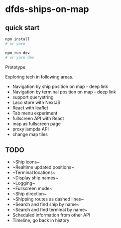 # dfds-ships-on-map

## quick start

```bash
npm install
# or yarn

npm run dev
# or yarn dev
```

Prototype

Exploring tech in following areas.

* Navigation by ship position on map - deep link
* Navigation by terminal position on map - deep link
* support querystring
* Laco store with NextJS
* React with leaflet
* Tab menu experiment
* fullscreen API with React
* map as fullscreen page
* proxy lampda API
* change map tiles


## TODO

- ~Ship icons~
- ~Realtime updated positions~
- ~Terminal locations~
- ~Display ship names~
- ~Logging~
- ~Fullscreen mode~
- ~Ship direction~
- ~Shipping routes as dashed lines~
- ~Search and find ship by name~
- ~Search and find terminal by name~
- Scheduled information from other API
- Timeline, go back in history
